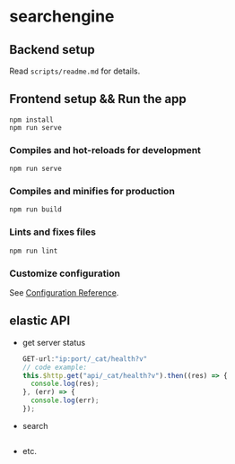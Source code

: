 # searchengine

## Backend setup
Read `scripts/readme.md` for details.

## Frontend setup && Run the app
```
npm install
npm run serve
```

### Compiles and hot-reloads for development
```
npm run serve
```

### Compiles and minifies for production
```
npm run build
```

### Lints and fixes files
```
npm run lint
```

### Customize configuration
See [Configuration Reference](https://cli.vuejs.org/config/).



## elastic API

- get server status

  ```javascript
  GET-url:"ip:port/_cat/health?v"
  // code example:
  this.$http.get("api/_cat/health?v").then((res) => {
  	console.log(res);
  }, (err) => {
  	console.log(err);
  });
  ```

- search

  ```
  
  ```

- etc.

